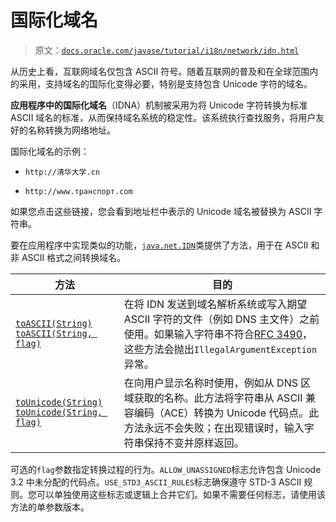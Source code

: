 # 国际化域名

> 原文：[`docs.oracle.com/javase/tutorial/i18n/network/idn.html`](https://docs.oracle.com/javase/tutorial/i18n/network/idn.html)

从历史上看，互联网域名仅包含 ASCII 符号。随着互联网的普及和在全球范围内的采用，支持域名的国际化变得必要，特别是支持包含 Unicode 字符的域名。

**应用程序中的国际化域名**（IDNA）机制被采用为将 Unicode 字符转换为标准 ASCII 域名的标准，从而保持域名系统的稳定性。该系统执行查找服务，将用户友好的名称转换为网络地址。

国际化域名的示例：

+   `http://清华大学.cn`

+   `http://www.транспорт.com`

如果您点击这些链接，您会看到地址栏中表示的 Unicode 域名被替换为 ASCII 字符串。

要在应用程序中实现类似的功能，[`java.net.IDN`](https://docs.oracle.com/javase/8/docs/api/java/net/IDN.html)类提供了方法，用于在 ASCII 和非 ASCII 格式之间转换域名。

| 方法 | 目的 |
| --- | --- |
| [`toASCII(String)`](https://docs.oracle.com/javase/8/docs/api/java/net/IDN.html#toASCII-java.lang.String-) [`toASCII(String, flag)`](https://docs.oracle.com/javase/8/docs/api/java/net/IDN.html#toASCII-java.lang.String-int-) | 在将 IDN 发送到域名解析系统或写入期望 ASCII 字符的文件（例如 DNS 主文件）之前使用。如果输入字符串不符合[RFC 3490](http://www.ietf.org/rfc/rfc3490.txt)，这些方法会抛出`IllegalArgumentException`异常。 |
| [`toUnicode(String)`](https://docs.oracle.com/javase/8/docs/api/java/net/IDN.html#toUnicode-java.lang.String-) [`toUnicode(String, flag)`](https://docs.oracle.com/javase/8/docs/api/java/net/IDN.html#toUnicode-java.lang.String-int-) | 在向用户显示名称时使用，例如从 DNS 区域获取的名称。此方法将字符串从 ASCII 兼容编码（ACE）转换为 Unicode 代码点。此方法永远不会失败；在出现错误时，输入字符串保持不变并原样返回。 |

可选的`flag`参数指定转换过程的行为。`ALLOW_UNASSIGNED`标志允许包含 Unicode 3.2 中未分配的代码点。`USE_STD3_ASCII_RULES`标志确保遵守 STD-3 ASCII 规则。您可以单独使用这些标志或逻辑上合并它们。如果不需要任何标志，请使用该方法的单参数版本。
